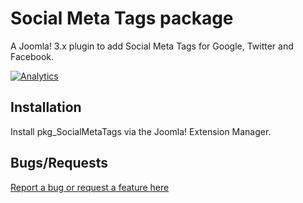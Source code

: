 Social Meta Tags package
================

A Joomla! 3.x plugin to add Social Meta Tags for Google, Twitter and Facebook.

[![Analytics](https://ga-beacon.appspot.com/UA-2000642-17/pkg_SocialMetaTags/readme)](https://github.com/igrigorik/ga-beacon)

Installation
------------

Install pkg_SocialMetaTags via the Joomla! Extension Manager.


Bugs/Requests
-------------

[Report a bug or request a feature here](https://github.com/hans2103/pkg_socialmetatags/issues)